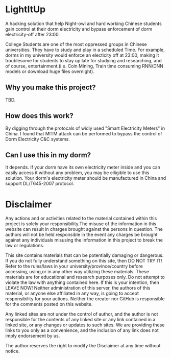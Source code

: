 # LightItUp
A hacking solution that help Night-owl and hard working Chinese students gain control at their dorm electricity and bypass enforcement of dorm electricity-off after 23:00.

College Students are one of the most oppressed groups in Chinese universities. They have to study and play in a scheduled Time. For example, dorms in my university would enforce an electicity off at 23:00, making it troublesome for students to stay up late for studying and researching, and of course, entertainment.(i.e. Coin Mining, Train time consuming RNN/DNN models or download huge files overnight).

## Why you make this project?
TBD.

## How does this work?
By digging through the protocals of widly used "Smart Electricity Meters" in China. I found that MITM attack can be performed to bypass the control of Dorm Electricity C&C systems.

## Can I use this in my dorm?
It depends. If your dorm have its own electricity meter inside and you can easily access it without any problem, you may be eiligible to use this solution. Your dorm's electricity meter should be manufactured in China and support DL/T645-2007 protocol.

# Disclaimer
Any actions and or activities related to the material contained within this project is solely your responsibility.The misuse of the information in this website can result in charges brought against the persons in question. The authors will not be held responsible in the event any charges be brought against any individuals misusing the information in this project to break the law or regulations.

This site contains materials that can be potentially damaging or dangerous. If you do not fully understand something on this site, then DO NOT TRY IT! Refer to the rules/laws in your university/province/country before accessing, using,or in any other way utilizing these materials. These materials are for educational and research purposes only. Do not attempt to violate the law with anything contained here. If this is your intention, then LEAVE NOW! Neither administration of this server, the authors of this material, or anyone else affiliated in any way, is going to accept responsibility for your actions. Neither the creator nor GitHub is responsible for the comments posted on this website.

Any linked sites are not under the control of author, and the author is not responsible for the contents of any linked site or any link contained in a linked site, or any changes or updates to such sites. We are providing these links to you only as a convenience, and the inclusion of any link does not imply endorsement by us.

The author reserves the right to modify the Disclaimer at any time without notice.
